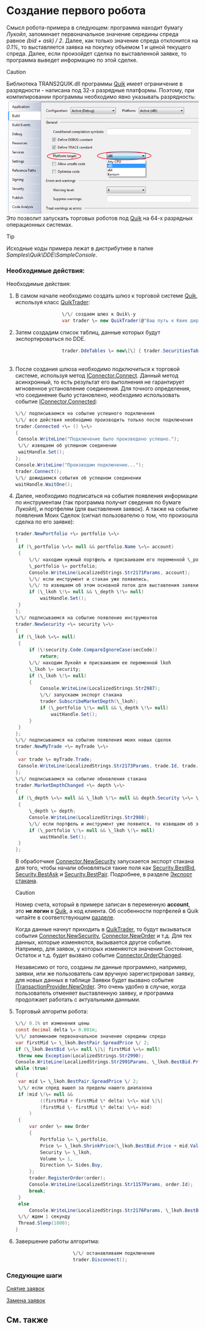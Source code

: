 # Создание первого робота

Смысл робота\-примера в следующем: программа находит бумагу *Лукойл*, запоминает первоначальное значение середины спреда равное *(bid + ask) \/ 2*. Далее, как только значение спреда отклонится на *0.1%*, то выставляется заявка на покупку объемом 1 и ценой текущего спреда. Далее, если произойдет сделка по выставленной заявке, то программа выведет информацию по этой сделке. 

> [!CAUTION]
> Библиотека TRANS2QUIK.dll программы [Quik](Quik.md) имеет ограничение в разрядности \- написана под 32\-х разрядные платформы. Поэтому, при компилировании программы необходимо явно указывать разрядность:   
> ![compile](../images/compile_x86.png)  
> Это позволит запускать торговых роботов под [Quik](Quik.md) на 64\-х разрядных операционных системах. 

> [!TIP]
> Исходные коды примера лежат в дистрибутиве в папке *Samples\\Quik\\DDE\\SampleConsole*.

### Необходимые действия:

Необходимые действия:

1. В самом начале необходимо создать шлюз к торговой системе [Quik](Quik.md), используя класс [QuikTrader](../api/StockSharp.Quik.QuikTrader.html):

   ```cs
   					\/\/ создаем шлюз к Quik\-у
   					var trader \= new QuikTrader(@"Ваш путь к Квик директории") { IsDde \= true } ;
   ```
2. Затем создадим список таблиц, данные которых будут экспортироваться по DDE.

   ```cs
   		     		trader.DdeTables \= new\[\] { trader.SecuritiesTable, trader.MyTradesTable, trader.EquityPositionsTable, trader.EquityPortfoliosTable, trader.OrdersTable };
   		     
   ```
3. После создания шлюза необходимо подключиться к торговой системе, используя метод [IConnector.Connect](../api/StockSharp.BusinessEntities.IConnector.Connect.html). Данный метод асинхронный, то есть результат его выполнения не гарантирует мгновенное установление соединения. Для точного определения, что соединение было установлено, необходимо использовать событие [IConnector.Connected](../api/StockSharp.BusinessEntities.IConnector.Connected.html): 

   ```cs
   \/\/ подписываемся на событие успешного подключения
   \/\/ все действия необходимо производить только после подключения
   trader.Connected +\= () \=\>
   {
   	Console.WriteLine("Подключение было произведено успешно.");
   	\/\/ извещаем об успешном соединении
   	waitHandle.Set();
   };
   Console.WriteLine("Производим подключение...");
   trader.Connect();
   \/\/ дожидаемся события об успешном соединении
   waitHandle.WaitOne();
   ```
4. Далее, необходимо подписаться на события появления информации по инструментам (так программа получит сведения по бумаге Лукойл), и портфелям (для выставления заявок). А также на событие появления Моих Сделок (сигнал пользователю о том, что произошла сделка по его заявке):

   ```cs
   trader.NewPortfolio +\= portfolio \=\>
   {
   	if (\_portfolio \=\= null && portfolio.Name \=\= account)
   	{
   		\/\/ находим нужный портфель и присваиваем его переменной \_portfolio
   		\_portfolio \= portfolio;
   		Console.WriteLine(LocalizedStrings.Str2171Params, account);
   		\/\/ если инструмент и стакан уже появились,
   		\/\/ то извещаем об этом основной поток для выставления заявки
   		if (\_lkoh \!\= null && \_depth \!\= null)
   			waitHandle.Set();
   	}
   };
   \/\/ подписываемся на событие появление инструментов
   trader.NewSecurity +\= security \=\>
   {
   	if (\_lkoh \=\= null)
   	{
   		if (\!security.Code.CompareIgnoreCase(secCode))
   			return;
   		\/\/ находим Лукойл и присваиваем ее переменной lkoh
   		\_lkoh \= security;
   		if (\_lkoh \!\= null)
   		{
   			Console.WriteLine(LocalizedStrings.Str2987);
   			\/\/ запускаем экспорт стакана
   			trader.SubscribeMarketDepth(\_lkoh);
   			if (\_portfolio \!\= null && \_depth \!\= null)
   				waitHandle.Set();
   		}
   	}
   };
   \/\/ подписываемся на событие появления моих новых сделок
   trader.NewMyTrade +\= myTrade \=\>
   {
   	var trade \= myTrade.Trade;
   	Console.WriteLine(LocalizedStrings.Str2173Params, trade.Id, trade.Price, trade.Security.Code, trade.Volume, trade.Time);
   };
   \/\/ подписываемся на событие обновления стакана
   trader.MarketDepthChanged +\= depth \=\>
   {
   	if (\_depth \=\= null && \_lkoh \!\= null && depth.Security \=\= \_lkoh)
   	{
   		\_depth \= depth;
   		Console.WriteLine(LocalizedStrings.Str2988);
   		\/\/ если портфель и инструмент уже появился, то извещаем об этом основной поток для выставления заявки
   		if (\_portfolio \!\= null && \_lkoh \!\= null)
   			waitHandle.Set();
   	}
   };
   ```

   В обработчике [Connector.NewSecurity](../api/StockSharp.Algo.Connector.NewSecurity.html) запускается экспорт стакана для того, чтобы начали обновляться такие поля как [Security.BestBid](../api/StockSharp.BusinessEntities.Security.BestBid.html), [Security.BestAsk](../api/StockSharp.BusinessEntities.Security.BestAsk.html) и [Security.BestPair](../api/StockSharp.BusinessEntities.Security.BestPair.html). Подробнее, в разделе [Экспорт стакана](QuikQuotesByDde.md). 

   > [!CAUTION]
   > Номер счета, который в примере записан в переменную **account**, это **не логин** в [Quik](Quik.md), а код клиента. Об особенности портфелей в Quik читайте в соответствующем [разделе](QuikPortfolio.md). 

   Когда данные начнут приходить в [QuikTrader](../api/StockSharp.Quik.QuikTrader.html), то будут вызываться события [Connector.NewSecurity](../api/StockSharp.Algo.Connector.NewSecurity.html), [Connector.NewOrder](../api/StockSharp.Algo.Connector.NewOrder.html) и т.д. Для тех данных, которые изменяются, вызывается другое событие. Например, для заявок, у которых изменяются значения Состояние, Остаток и т.д. будет вызвано событие [Connector.OrderChanged](../api/StockSharp.Algo.Connector.OrderChanged.html). 

   Независимо от того, созданы ли данные программно, например, заявки, или же пользователь сам вручную зарегистрировал заявку, для новых данных в таблице Заявки будет вызвано событие [ITransactionProvider.NewOrder](../api/StockSharp.BusinessEntities.ITransactionProvider.NewOrder.html). Это очень удобно в случае, когда пользователь отменяет выставленную заявку, и программа продолжает работать с актуальными данными. 
5. Торговый алгоритм робота:

   ```cs
   \/\/ 0.1% от изменения цены
   const decimal delta \= 0.001m;
   \/\/ запоминаем первоначальное значение середины спреда
   var firstMid \= \_lkoh.BestPair.SpreadPrice \/ 2;
   if (\_lkoh.BestBid \=\= null \|\| firstMid \=\= null)
   	throw new Exception(LocalizedStrings.Str2990);
   Console.WriteLine(LocalizedStrings.Str2991Params, \_lkoh.BestBid.Price + firstMid);
   while (true)
   {
   	var mid \= \_lkoh.BestPair.SpreadPrice \/ 2;
   	\/\/ если спред вышел за пределы нашего диапазона
   	if (mid \!\= null &&
   			((firstMid + firstMid \* delta) \<\= mid \|\|
   			(firstMid \- firstMid \* delta) \>\= mid)
   		)
   	{
   		var order \= new Order
   		{
   			Portfolio \= \_portfolio,
   			Price \= \_lkoh.ShrinkPrice(\_lkoh.BestBid.Price + mid.Value),
   			Security \= \_lkoh,
   			Volume \= 1,
   			Direction \= Sides.Buy,
   		};
   		trader.RegisterOrder(order);
   		Console.WriteLine(LocalizedStrings.Str1157Params, order.Id);
   		break;
   	}
   	else
   		Console.WriteLine(LocalizedStrings.Str2176Params, \_lkoh.BestBid.Price + mid);
   	\/\/ ждем 1 секунду
   	Thread.Sleep(1000);
   }
   ```
6. Завершение работы алгоритма:

   ```cs
   						\/\/ останавливаем подключение
   						trader.Disconnect();
   ```

### Следующие шаги

[Снятие заявок](OrdersCancel.md)

[Замена заявок](OrdersReRegister.md)

## См. также
